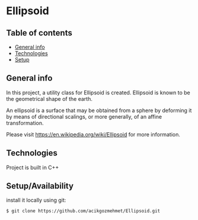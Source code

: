 # Ellipsoid

## Table of contents
* [General info](#general-info)
* [Technologies](#technologies)
* [Setup](#setup)

## General info
In this project, a utility class for Ellipsoid is created. Ellipsoid is known to be the geometrical shape of the earth.


An ellipsoid is a surface that may be obtained from a sphere by deforming it by means of directional scalings,
or more generally, of an affine transformation.

Please visit https://en.wikipedia.org/wiki/Ellipsoid for more information.

## Technologies
Project is built in C++

## Setup/Availability
install it locally using git:

```
$ git clone https://github.com/acikgozmehmet/Ellipsoid.git
```
